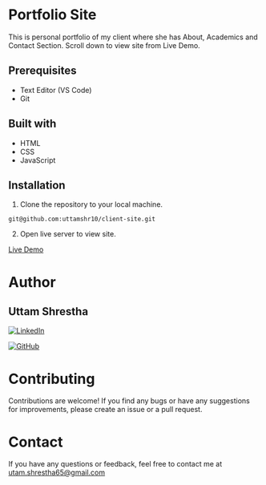 # Portfolio Site
This is personal portfolio of my client where she has About, Academics and Contact Section. Scroll down to view site from Live Demo.
## Prerequisites
- Text Editor (VS Code)
- Git

## Built with
- HTML
- CSS
- JavaScript
## Installation

1. Clone the repository to your local machine.
```
git@github.com:uttamshr10/client-site.git
```
2. Open live server to view site.

[Live Demo](https://www.rashmitakarki.com.np/)

# Author
## Uttam Shrestha
[![LinkedIn](https://img.shields.io/badge/-LinkedIn-blue?style=flat-square&logo=linkedin&logoColor=white)](https://www.linkedin.com/in/uttam-shrestha-b96032224/)
 
[![GitHub](https://img.shields.io/badge/GitHub-%23121011.svg?style=for-the-badge&logo=github&logoColor=white)](https://github.com/uttamshr10)



# Contributing

Contributions are welcome! If you find any bugs or have any suggestions for improvements, please create an issue or a pull request.

# Contact

If you have any questions or feedback, feel free to contact me at utam.shrestha65@gmail.com

